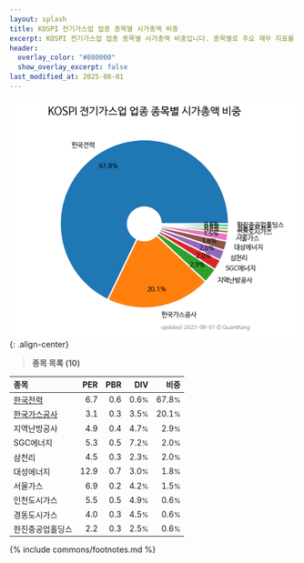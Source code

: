```yaml
---
layout: splash
title: KOSPI 전기가스업 업종 종목별 시가총액 비중
excerpt: KOSPI 전기가스업 업종 종목별 시가총액 비중입니다. 종목별로 주요 재무 지표를 함께 표시합니다.
header:
  overlay_color: "#800000"
  show_overlay_excerpt: false
last_modified_at: 2025-08-01
---
```



![KOSPI 전기가스업 업종 종목별 시가총액 비중](/stats/sector/images/kospi_업종_전기가스업_종목.png){: .align-center}


> **종목 목록 (10)**<a id="list"></a>

| **종목** | **PER** | **PBR** | **DIV** | **비중** |
| :------- | ------: | ------: | ------: | -------: |
| [한국전력](/015760/) | 6.7 | 0.6 | 0.6<small>%</small> | 67.8<small>%</small> |
| [한국가스공사](/036460/) | 3.1 | 0.3 | 3.5<small>%</small> | 20.1<small>%</small> |
| 지역난방공사 | 4.9 | 0.4 | 4.7<small>%</small> | 2.9<small>%</small> |
| SGC에너지 | 5.3 | 0.5 | 7.2<small>%</small> | 2.0<small>%</small> |
| 삼천리 | 4.5 | 0.3 | 2.3<small>%</small> | 2.0<small>%</small> |
| 대성에너지 | 12.9 | 0.7 | 3.0<small>%</small> | 1.8<small>%</small> |
| 서울가스 | 6.9 | 0.2 | 4.2<small>%</small> | 1.5<small>%</small> |
| 인천도시가스 | 5.5 | 0.5 | 4.9<small>%</small> | 0.6<small>%</small> |
| 경동도시가스 | 4.0 | 0.3 | 4.5<small>%</small> | 0.6<small>%</small> |
| 한진중공업홀딩스 | 2.2 | 0.3 | 2.5<small>%</small> | 0.6<small>%</small> |

{% include commons/footnotes.md %}